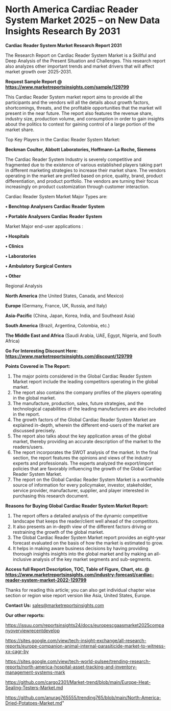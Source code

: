 # North America Cardiac Reader System Market 2025 – on New Data Insights Research By 2031

<strong>Cardiac Reader System Market Research Report 2031</strong>

The Research Report on Cardiac Reader System Market is a Skillful and Deep Analysis of the Present Situation and Challenges. This research report also analyzes other important trends and market drivers that will affect market growth over 2025-2031.

<strong>Request Sample Report @ <a href=https://www.marketreportsinsights.com/sample/129799>https://www.marketreportsinsights.com/sample/129799</a></strong>

This Cardiac Reader System market report aims to provide all the participants and the vendors will all the details about growth factors, shortcomings, threats, and the profitable opportunities that the market will present in the near future. The report also features the revenue share, industry size, production volume, and consumption in order to gain insights about the politics to contest for gaining control of a large portion of the market share.

Top Key Players in the Cardiac Reader System Market:

<strong>Beckman Coulter, Abbott Laboratories, Hoffmann-La Roche, Siemens</strong>

The Cardiac Reader System Industry is severely competitive and fragmented due to the existence of various established players taking part in different marketing strategies to increase their market share. The vendors operating in the market are profiled based on price, quality, brand, product differentiation, and product portfolio. The vendors are turning their focus increasingly on product customization through customer interaction.

Cardiac Reader System Market Major Types are:

<strong>• Benchtop Analysers Cardiac Reader System

• Portable Analysers Cardiac Reader System</strong>

Market Major end-user applications :

<strong>• Hospitals

• Clinics

• Laboratories

• Ambulatory Surgical Centers

• Other</strong>

Regional Analysis

</u><strong><b>North America</b></strong> (the United States, Canada, and Mexico)

<strong><b>Europe </b></strong>(Germany, France, UK, Russia, and Italy)

<strong><b>Asia-Pacific</b></strong> (China, Japan, Korea, India, and Southeast Asia)

<strong><b>South America</b></strong> (Brazil, Argentina, Colombia, etc.)

<strong><b>The Middle East and Africa</b></strong> (Saudi Arabia, UAE, Egypt, Nigeria, and South Africa)

<strong>Go For Interesting Discount Here: <a href=https://www.marketreportsinsights.com/discount/129799>https://www.marketreportsinsights.com/discount/129799</a></strong>

<strong>Points Covered in The Report:</strong>
<ol>
  <li>The major points considered in the Global Cardiac Reader System Market report include the leading competitors operating in the global market.</li>
  <li>The report also contains the company profiles of the players operating in the global market.</li>
  <li>The manufacture, production, sales, future strategies, and the technological capabilities of the leading manufacturers are also included in the report.</li>
  <li>The growth factors of the Global Cardiac Reader System Market are explained in-depth, wherein the different end-users of the market are discussed precisely.</li>
  <li>The report also talks about the key application areas of the global market, thereby providing an accurate description of the market to the readers/users.</li>
  <li>The report incorporates the SWOT analysis of the market. In the final section, the report features the opinions and views of the industry experts and professionals. The experts analyzed the export/import policies that are favorably influencing the growth of the Global Cardiac Reader System Market.</li>
  <li>The report on the Global Cardiac Reader System Market is a worthwhile source of information for every policymaker, investor, stakeholder, service provider, manufacturer, supplier, and player interested in purchasing this research document.</li>
</ol>
<strong>Reasons for Buying Global Cardiac Reader System Market Report:</strong>

<ol>
  <li>The report offers a detailed analysis of the dynamic competitive landscape that keeps the reader/client well ahead of the competitors.</li>
  <li>It also presents an in-depth view of the different factors driving or restraining the growth of the global market.</li>
  <li>The Global Cardiac Reader System Market report provides an eight-year forecast evaluated on the basis of how the market is estimated to grow.</li>
  <li>It helps in making aware business decisions by having providing thorough insights insights into the global market and by making an all-inclusive analysis of the key market segments and sub-segments.</li>
</ol>
<strong>Access full Report Description, TOC, Table of Figure, Chart, etc. @ <a href=https://www.marketreportsinsights.com/industry-forecast/cardiac-reader-system-market-2022-129799>https://www.marketreportsinsights.com/industry-forecast/cardiac-reader-system-market-2022-129799</a></strong>


Thanks for reading this article; you can also get individual chapter wise section or region wise report version like Asia, United States, Europe.

<strong>Contact Us:</strong>
sales@marketreportsinsights.com

<strong>Our other reports:</strong>

<a href=https://issuu.com/reportsinsights24/docs/europescgaasmarket2025companyoverviewrecentdevelop>https://issuu.com/reportsinsights24/docs/europescgaasmarket2025companyoverviewrecentdevelop</a>

<a href=https://sites.google.com/view/tech-insight-exchange/all-research-reports/europe-companion-animal-internal-parasiticide-market-to-witness-xx-cagr-by>https://sites.google.com/view/tech-insight-exchange/all-research-reports/europe-companion-animal-internal-parasiticide-market-to-witness-xx-cagr-by</a>

<a href=https://sites.google.com/view/tech-world-pulsee/trending-research-reports/north-america-hospital-asset-tracking-and-inventory-management-systems-mark>https://sites.google.com/view/tech-world-pulsee/trending-research-reports/north-america-hospital-asset-tracking-and-inventory-management-systems-mark</a>

<a href=https://github.com/cargo2301/Market-trend/blob/main/Europe-Heat-Sealing-Testers-Market.md>https://github.com/cargo2301/Market-trend/blob/main/Europe-Heat-Sealing-Testers-Market.md</a>

<a href=https://github.com/anurag765555/trending765/blob/main/North-America-Dried-Potatoes-Market.md>https://github.com/anurag765555/trending765/blob/main/North-America-Dried-Potatoes-Market.md</a>"
